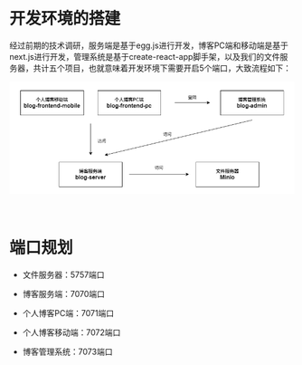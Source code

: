 # 开发环境的搭建

经过前期的技术调研，服务端是基于egg.js进行开发，博客PC端和移动端是基于next.js进行开发，管理系统是基于create-react-app脚手架，以及我们的文件服务器，共计五个项目，也就意味着开发环境下需要开启5个端口，大致流程如下：

![博客流程图](./img/flow.png)

</br>

# 端口规划

- 文件服务器：5757端口

- 博客服务端：7070端口

- 个人博客PC端：7071端口

- 个人博客移动端：7072端口

- 博客管理系统：7073端口